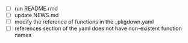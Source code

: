 + [ ] run README.rmd 
+ [ ] update NEWS.md 
+ [ ] modify the reference of functions in the _pkgdown.yaml
+ [ ] references section of the yaml does not have non-existent function names